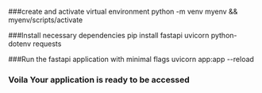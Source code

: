 ###create and activate virtual environment
python -m venv myenv && myenv/scripts/activate

###Install necessary dependencies
pip install fastapi uvicorn python-dotenv requests

###Run the fastapi application with minimal flags
uvicorn app:app --reload

### Voila Your application is ready to be accessed
